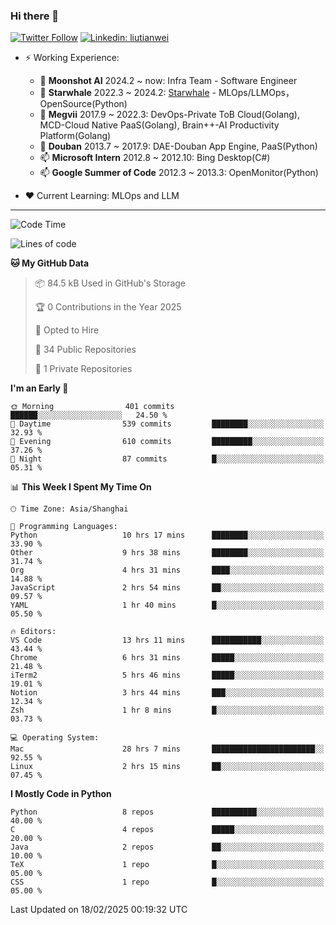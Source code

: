 ### Hi there 👋

[![Twitter Follow](https://img.shields.io/twitter/follow/tianweidut?style=social)](https://twitter.com/tianweidut)
[![Linkedin: liutianwei](https://img.shields.io/badge/-liutianwei-blue?style=flat-square&logo=Linkedin&logoColor=white&link=https://www.linkedin.com/in/liutianwei/)](https://www.linkedin.com/in/liutianwei/)

- ⚡ Working Experience:
  - 🔭 **Moonshot AI**  2024.2 ~ now: Infra Team - Software Engineer
  - 🌱 **Starwhale** 2022.3 ~ 2024.2: [Starwhale](https://github.com/star-whale/starwhale) - MLOps/LLMOps，OpenSource(Python)
  - 🌱 **Megvii** 2017.9 ~ 2022.3: DevOps-Private ToB Cloud(Golang), MCD-Cloud Native PaaS(Golang), Brain++-AI Productivity Platform(Golang)
  - 🌱 **Douban** 2013.7 ~ 2017.9: DAE-Douban App Engine, PaaS(Python)
  - 📫 **Microsoft Intern** 2012.8 ~ 2012.10: Bing Desktop(C#)
  - 📫 **Google Summer of Code** 2012.3 ~ 2013.3: OpenMonitor(Python)

- ❤️ Current Learning: MLOps and LLM

---
<!--START_SECTION:waka-->
![Code Time](http://img.shields.io/badge/Code%20Time-6%2C749%20hrs%2025%20mins-blue)

![Lines of code](https://img.shields.io/badge/From%20Hello%20World%20I%27ve%20Written-1.0%20million%20lines%20of%20code-blue)

**🐱 My GitHub Data** 

> 📦 84.5 kB Used in GitHub's Storage 
 > 
> 🏆 0 Contributions in the Year 2025
 > 
> 💼 Opted to Hire
 > 
> 📜 34 Public Repositories 
 > 
> 🔑 1 Private Repositories 
 > 
**I'm an Early 🐤** 

```text
🌞 Morning                401 commits         ██████░░░░░░░░░░░░░░░░░░░   24.50 % 
🌆 Daytime                539 commits         ████████░░░░░░░░░░░░░░░░░   32.93 % 
🌃 Evening                610 commits         █████████░░░░░░░░░░░░░░░░   37.26 % 
🌙 Night                  87 commits          █░░░░░░░░░░░░░░░░░░░░░░░░   05.31 % 
```


📊 **This Week I Spent My Time On** 

```text
🕑︎ Time Zone: Asia/Shanghai

💬 Programming Languages: 
Python                   10 hrs 17 mins      ████████░░░░░░░░░░░░░░░░░   33.90 % 
Other                    9 hrs 38 mins       ████████░░░░░░░░░░░░░░░░░   31.74 % 
Org                      4 hrs 31 mins       ████░░░░░░░░░░░░░░░░░░░░░   14.88 % 
JavaScript               2 hrs 54 mins       ██░░░░░░░░░░░░░░░░░░░░░░░   09.57 % 
YAML                     1 hr 40 mins        █░░░░░░░░░░░░░░░░░░░░░░░░   05.50 % 

🔥 Editors: 
VS Code                  13 hrs 11 mins      ███████████░░░░░░░░░░░░░░   43.44 % 
Chrome                   6 hrs 31 mins       █████░░░░░░░░░░░░░░░░░░░░   21.48 % 
iTerm2                   5 hrs 46 mins       █████░░░░░░░░░░░░░░░░░░░░   19.01 % 
Notion                   3 hrs 44 mins       ███░░░░░░░░░░░░░░░░░░░░░░   12.34 % 
Zsh                      1 hr 8 mins         █░░░░░░░░░░░░░░░░░░░░░░░░   03.73 % 

💻 Operating System: 
Mac                      28 hrs 7 mins       ███████████████████████░░   92.55 % 
Linux                    2 hrs 15 mins       ██░░░░░░░░░░░░░░░░░░░░░░░   07.45 % 
```

**I Mostly Code in Python** 

```text
Python                   8 repos             ██████████░░░░░░░░░░░░░░░   40.00 % 
C                        4 repos             █████░░░░░░░░░░░░░░░░░░░░   20.00 % 
Java                     2 repos             ██░░░░░░░░░░░░░░░░░░░░░░░   10.00 % 
TeX                      1 repo              █░░░░░░░░░░░░░░░░░░░░░░░░   05.00 % 
CSS                      1 repo              █░░░░░░░░░░░░░░░░░░░░░░░░   05.00 % 
```




 Last Updated on 18/02/2025 00:19:32 UTC
<!--END_SECTION:waka-->
